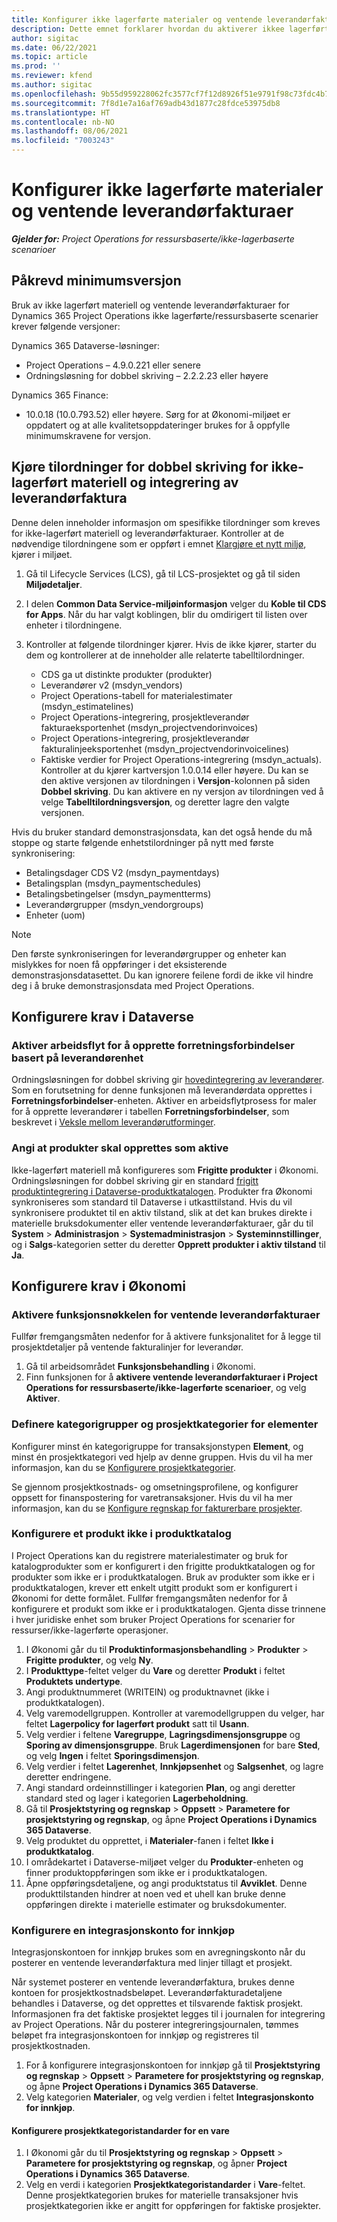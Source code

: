 ```yaml
---
title: Konfigurer ikke lagerførte materialer og ventende leverandørfakturaer
description: Dette emnet forklarer hvordan du aktiverer ikkee lagerførte materialer og ventende leverandørfakturaer.
author: sigitac
ms.date: 06/22/2021
ms.topic: article
ms.prod: ''
ms.reviewer: kfend
ms.author: sigitac
ms.openlocfilehash: 9b55d959228062fc3577cf7f12d8926f51e9791f98c73fdc4b78251312a8a77a
ms.sourcegitcommit: 7f8d1e7a16af769adb43d1877c28fdce53975db8
ms.translationtype: HT
ms.contentlocale: nb-NO
ms.lasthandoff: 08/06/2021
ms.locfileid: "7003243"
---
```

# <a name="configure-non-stocked-materials-and-pending-vendor-invoices"></a>Konfigurer ikke lagerførte materialer og ventende leverandørfakturaer

_**Gjelder for:** Project Operations for ressursbaserte/ikke-lagerbaserte scenarioer_

## <a name="minimum-version-requirement"></a>Påkrevd minimumsversjon

Bruk av ikke lagerført materiell og ventende leverandørfakturaer for Dynamics 365 Project Operations ikke lagerførte/ressursbaserte scenarier krever følgende versjoner:

Dynamics 365 Dataverse-løsninger:

- Project Operations – 4.9.0.221 eller senere
- Ordningsløsning for dobbel skriving – 2.2.2.23 eller høyere

Dynamics 365 Finance:
- 10.0.18 (10.0.793.52) eller høyere. Sørg for at Økonomi-miljøet er oppdatert og at alle kvalitetsoppdateringer brukes for å oppfylle minimumskravene for versjon.

## <a name="run-dual-write-maps-for-non-stocked-materials-and-vendor-invoice-integration"></a>Kjøre tilordninger for dobbel skriving for ikke-lagerført materiell og integrering av leverandørfaktura

Denne delen inneholder informasjon om spesifikke tilordninger som kreves for ikke-lagerført materiell og leverandørfakturaer. Kontroller at de nødvendige tilordningene som er oppført i emnet [Klargjøre et nytt miljø](../environment/resource-provision-new-environment.md#run-project-operations-dual-write-maps), kjører i miljøet.

1. Gå til Lifecycle Services (LCS), gå til LCS-prosjektet og gå til siden **Miljødetaljer**.
2. I delen **Common Data Service-miljøinformasjon** velger du **Koble til CDS for Apps**. Når du har valgt koblingen, blir du omdirigert til listen over enheter i tilordningene.
3. Kontroller at følgende tilordninger kjører. Hvis de ikke kjører, starter du dem og kontrollerer at de inneholder alle relaterte tabelltilordninger.

    - CDS ga ut distinkte produkter (produkter)
    - Leverandører v2 (msdyn_vendors)
    - Project Operations-tabell for materialestimater (msdyn_estimatelines)
    - Project Operations-integrering, prosjektleverandør fakturaeksportenhet (msdyn_projectvendorinvoices)
    - Project Operations-integrering, prosjektleverandør fakturalinjeeksportenhet (msdyn_projectvendorinvoicelines)
    - Faktiske verdier for Project Operations-integrering (msdyn_actuals). Kontroller at du kjører kartversjon 1.0.0.14 eller høyere. Du kan se den aktive versjonen av tilordningen i **Versjon**-kolonnen på siden **Dobbel skriving**. Du kan aktivere en ny versjon av tilordningen ved å velge **Tabelltilordningsversjon**, og deretter lagre den valgte versjonen.

Hvis du bruker standard demonstrasjonsdata, kan det også hende du må stoppe og starte følgende enhetstilordninger på nytt med første synkronisering:
  - Betalingsdager CDS V2 (msdyn_paymentdays)
  - Betalingsplan (msdyn_paymentschedules)
  - Betalingsbetingelser (msdyn_paymentterms)
  - Leverandørgrupper (msdyn_vendorgroups)
  - Enheter (uom)

> [!NOTE]
> Den første synkroniseringen for leverandørgrupper og enheter kan mislykkes for noen få oppføringer i det eksisterende demonstrasjonsdatasettet. Du kan ignorere feilene fordi de ikke vil hindre deg i å bruke demonstrasjonsdata med Project Operations.

## <a name="configure-prerequisites-in-dataverse"></a>Konfigurere krav i Dataverse

### <a name="activate-workflow-to-create-accounts-based-on-vendor-entity"></a>Aktiver arbeidsflyt for å opprette forretningsforbindelser basert på leverandørenhet

Ordningsløsningen for dobbel skriving gir [hovedintegrering av leverandører](/dynamics365/fin-ops-core/dev-itpro/data-entities/dual-write/vendor-mapping). Som en forutsetning for denne funksjonen må leverandørdata opprettes i **Forretningsforbindelser**-enheten. Aktiver en arbeidsflytprosess for maler for å opprette leverandører i tabellen **Forretningsforbindelser**, som beskrevet i [Veksle mellom leverandørutforminger](/dynamics365/fin-ops-core/dev-itpro/data-entities/dual-write/vendor-switch).

### <a name="set-products-to-be-created-as-active"></a>Angi at produkter skal opprettes som aktive

Ikke-lagerført materiell må konfigureres som **Frigitte produkter** i Økonomi. Ordningsløsningen for dobbel skriving gir en standard [frigitt produktintegrering i Dataverse-produktkatalogen](/dynamics365/fin-ops-core/dev-itpro/data-entities/dual-write/product-mapping). Produkter fra Økonomi synkroniseres som standard til Dataverse i utkasttilstand. Hvis du vil synkronisere produktet til en aktiv tilstand, slik at det kan brukes direkte i materielle bruksdokumenter eller ventende leverandørfakturaer, går du til **System** > **Administrasjon** > **Systemadministrasjon** > **Systeminnstillinger**, og i **Salgs**-kategorien setter du deretter **Opprett produkter i aktiv tilstand** til **Ja**.

## <a name="configure-prerequisites-in-finance"></a>Konfigurere krav i Økonomi

### <a name="enable-the-feature-key-for-pending-vendor-invoices"></a>Aktivere funksjonsnøkkelen for ventende leverandørfakturaer

Fullfør fremgangsmåten nedenfor for å aktivere funksjonalitet for å legge til prosjektdetaljer på ventende fakturalinjer for leverandør.

1. Gå til arbeidsområdet **Funksjonsbehandling** i Økonomi.
2. Finn funksjonen for å **aktivere ventende leverandørfakturaer i Project Operations for ressursbaserte/ikke-lagerførte scenarioer**, og velg **Aktiver**.

### <a name="define-category-groups-and-project-categories-for-items"></a>Definere kategorigrupper og prosjektkategorier for elementer

Konfigurer minst én kategorigruppe for transaksjonstypen **Element**, og minst én prosjektkategori ved hjelp av denne gruppen. Hvis du vil ha mer informasjon, kan du se [Konfigurere prosjektkategorier](../project-accounting/configure-project-categories.md#category-groups).

Se gjennom prosjektkostnads- og omsetningsprofilene, og konfigurer oppsett for finanspostering for varetransaksjoner. Hvis du vil ha mer informasjon, kan du se [Konfigure regnskap for fakturerbare prosjekter](../project-accounting/configure-accounting-billable-projects.md).

### <a name="set-up-a-write-in-product"></a>Konfigurere et produkt ikke i produktkatalog

I Project Operations kan du registrere materialestimater og bruk for katalogprodukter som er konfigurert i den frigitte produktkatalogen og for produkter som ikke er i produktkatalogen. Bruk av produkter som ikke er i produktkatalogen, krever ett enkelt utgitt produkt som er konfigurert i Økonomi for dette formålet. Fullfør fremgangsmåten nedenfor for å konfigurere et produkt som ikke er i produktkatalogen. Gjenta disse trinnene i hver juridiske enhet som bruker Project Operations for scenarier for ressurser/ikke-lagerførte operasjoner.

1. I Økonomi går du til **Produktinformasjonsbehandling** > **Produkter** > **Frigitte produkter**, og velg **Ny**.
2. I **Produkttype**-feltet velger du **Vare** og deretter **Produkt** i feltet **Produktets undertype**.
3. Angi produktnummeret (WRITEIN) og produktnavnet (ikke i produktkatalogen).
4. Velg varemodellgruppen. Kontroller at varemodellgruppen du velger, har feltet **Lagerpolicy for lagerført produkt** satt til **Usann**.
5. Velg verdier i feltene **Varegruppe**, **Lagringsdimensjonsgruppe** og **Sporing av dimensjonsgruppe**. Bruk **Lagerdimensjonen** for bare **Sted**, og velg **Ingen** i feltet **Sporingsdimensjon**.
6. Velg verdier i feltet **Lagerenhet**, **Innkjøpsenhet** og **Salgsenhet**, og lagre deretter endringene.
7. Angi standard ordeinnstillinger i kategorien **Plan**, og angi deretter standard sted og lager i kategorien **Lagerbeholdning**.
8. Gå til **Prosjektstyring og regnskap** > **Oppsett** > **Parametere for prosjektstyring og regnskap**, og åpne **Project Operations i Dynamics 365 Dataverse**. 
9. Velg produktet du opprettet, i **Materialer**-fanen i feltet **Ikke i produktkatalog**.
10. I områdekartet i Dataverse-miljøet velger du **Produkter**-enheten og finner produktoppføringen som ikke er i produktkatalogen. 
11. Åpne oppføringsdetaljene, og angi produktstatus til **Avviklet**. Denne produkttilstanden hindrer at noen ved et uhell kan bruke denne oppføringen direkte i materielle estimater og bruksdokumenter.

### <a name="set-up-a-procurement-integration-account"></a>Konfigurere en integrasjonskonto for innkjøp

Integrasjonskontoen for innkjøp brukes som en avregningskonto når du posterer en ventende leverandørfaktura med linjer tillagt et prosjekt.

Når systemet posterer en ventende leverandørfaktura, brukes denne kontoen for prosjektkostnadsbeløpet. Leverandørfakturadetaljene behandles i Dataverse, og det opprettes et tilsvarende faktisk prosjekt. Informasjonen fra det faktiske prosjektet legges til i journalen for integrering av Project Operations. Når du posterer integreringsjournalen, tømmes beløpet fra integrasjonskontoen for innkjøp og registreres til prosjektkostnaden.

1. For å konfigurere integrasjonskontoen for innkjøp gå til **Prosjektstyring og regnskap** > **Oppsett** > **Parametere for prosjektstyring og regnskap**, og åpne **Project Operations i Dynamics 365 Dataverse**. 
2. Velg kategorien **Materialer**, og velg verdien i feltet **Integrasjonskonto for innkjøp**.

#### <a name="set-up-project-category-defaults-for-an-item"></a>Konfigurere prosjektkategoristandarder for en vare

1. I Økonomi går du til **Prosjektstyring og regnskap** > **Oppsett** > **Parametere for prosjektstyring og regnskap**, og åpner **Project Operations i Dynamics 365 Dataverse**. 
2. Velg en verdi i kategorien **Prosjektkategoristandarder** i **Vare**-feltet. Denne prosjektkategorien brukes for materielle transaksjoner hvis prosjektkategorien ikke er angitt for oppføringen for faktiske prosjekter.
